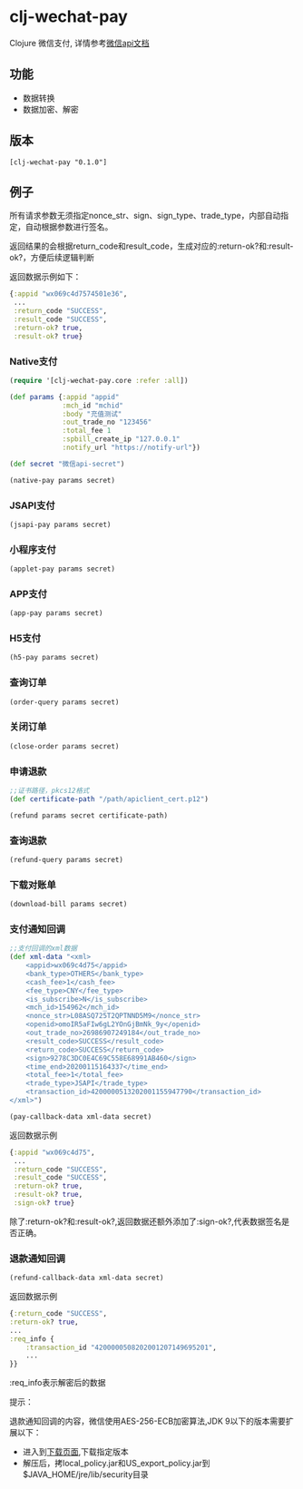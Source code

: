 # clj-wechat-pay

Clojure 微信支付, 详情参考[微信api文档](https://pay.weixin.qq.com/wiki/doc/api/sl.html)

## 功能
 * 数据转换
 * 数据加密、解密

## 版本

```
[clj-wechat-pay "0.1.0"]
```

## 例子

所有请求参数无须指定nonce_str、sign、sign_type、trade_type，内部自动指定，自动根据参数进行签名。

返回结果的会根据return_code和result_code，生成对应的:return-ok?和:result-ok?，方便后续逻辑判断

返回数据示例如下：
```clojure
{:appid "wx069c4d7574501e36",
 ...
 :return_code "SUCCESS",
 :result_code "SUCCESS",
 :return-ok? true,
 :result-ok? true}
```

### Native支付
```clojure
(require '[clj-wechat-pay.core :refer :all])

(def params {:appid "appid"
             :mch_id "mchid"
             :body "充值测试"
             :out_trade_no "123456"
             :total_fee 1
             :spbill_create_ip "127.0.0.1"
             :notify_url "https://notify-url"})

(def secret "微信api-secret")

(native-pay params secret)
```

### JSAPI支付
```clojure
(jsapi-pay params secret)
```

### 小程序支付
```clojure
(applet-pay params secret)
```

### APP支付
```clojure
(app-pay params secret)
```

### H5支付
```clojure
(h5-pay params secret)
```

### 查询订单
```clojure
(order-query params secret)
```

### 关闭订单
```clojure
(close-order params secret)
```

### 申请退款
```clojure
;;证书路径，pkcs12格式
(def certificate-path "/path/apiclient_cert.p12")

(refund params secret certificate-path)
```

### 查询退款
```clojure
(refund-query params secret)
```

### 下载对账单
```clojure
(download-bill params secret)
```

### 支付通知回调
```clojure
;;支付回调的xml数据
(def xml-data "<xml>
    <appid>wx069c4d75</appid>
    <bank_type>OTHERS</bank_type>
    <cash_fee>1</cash_fee>
    <fee_type>CNY</fee_type>
    <is_subscribe>N</is_subscribe>
    <mch_id>154962</mch_id>
    <nonce_str>L08ASQ725T2QPTNND5M9</nonce_str>
    <openid>omoIR5aFIw6gL2YOnGjBmNk_9y</openid>
    <out_trade_no>26986907249184</out_trade_no>
    <result_code>SUCCESS</result_code>
    <return_code>SUCCESS</return_code>
    <sign>9278C3DC0E4C69C558E68991AB460</sign>
    <time_end>20200115164337</time_end>
    <total_fee>1</total_fee>
    <trade_type>JSAPI</trade_type>
    <transaction_id>4200000513202001155947790</transaction_id>
</xml>")

(pay-callback-data xml-data secret)
```
返回数据示例
```clojure
{:appid "wx069c4d75",
 ...
 :return_code "SUCCESS",
 :result_code "SUCCESS",
 :return-ok? true,
 :result-ok? true,
 :sign-ok? true}
```
除了:return-ok?和:result-ok?,返回数据还额外添加了:sign-ok?,代表数据签名是否正确。

### 退款通知回调
```clojure
(refund-callback-data xml-data secret)
```
返回数据示例
```clojure
{:return_code "SUCCESS",
:return-ok? true,
...
:req_info {
    :transaction_id "4200000508202001207149695201",
    ...
}}
```
:req_info表示解密后的数据

提示：

退款通知回调的内容，微信使用AES-256-ECB加密算法,JDK 9以下的版本需要扩展以下：

* 进入到[下载页面](https://www.oracle.com/technetwork/java/javase/downloads/jce-all-download-5170447.html),下载指定版本
* 解压后，拷local_policy.jar和US_export_policy.jar到$JAVA_HOME/jre/lib/security目录
